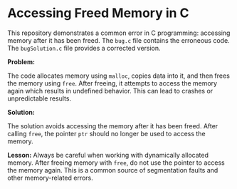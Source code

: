 # Accessing Freed Memory in C

This repository demonstrates a common error in C programming: accessing memory after it has been freed.  The `bug.c` file contains the erroneous code. The `bugSolution.c` file provides a corrected version. 

**Problem:**

The code allocates memory using `malloc`, copies data into it, and then frees the memory using `free`.  After freeing, it attempts to access the memory again which results in undefined behavior. This can lead to crashes or unpredictable results.

**Solution:**

The solution avoids accessing the memory after it has been freed.  After calling `free`, the pointer `ptr` should no longer be used to access the memory.

**Lesson:**
Always be careful when working with dynamically allocated memory. After freeing memory with `free`, do not use the pointer to access the memory again.  This is a common source of segmentation faults and other memory-related errors.